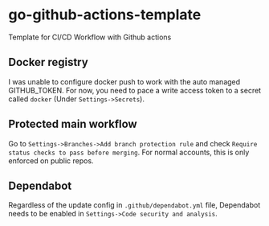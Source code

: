 # go-github-actions-template
Template for CI/CD Workflow with Github actions

## Docker registry
I was unable to configure docker push to work with the auto managed GITHUB_TOKEN.
For now, you need to pace a write access token to a secret called `docker` (Under `Settings->Secrets`).

## Protected main workflow
Go to `Settings->Branches->Add branch protection rule` and check `Require status checks to pass before merging`.
For normal accounts, this is only enforced on public repos.

## Dependabot
Regardless of the update config in `.github/dependabot.yml` file, Dependabot needs to be enabled in `Settings->Code security and analysis`.